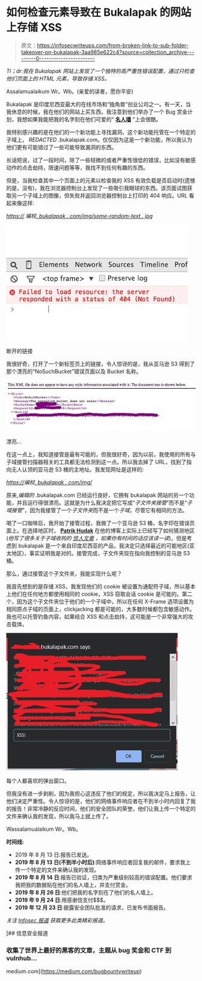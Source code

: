 # 如何检查元素导致在 Bukalapak 的网站上存储 XSS

> 原文：<https://infosecwriteups.com/from-broken-link-to-sub-folder-takeover-on-bukalapak-3aa985e622c4?source=collection_archive---------0----------------------->

*Tl；dr:我在 Bukalapak 网站上发现了一个独特的高严重性错误配置，通过只检查他们页面上的 HTML 元素，导致存储 XSS。*

Assalamualaikum Wr。Wb。(亲爱的读者，愿你平安)

Bukalapak 是印度尼西亚最大的在线市场和“独角兽”创业公司之一。有一天，当我休息的时候，我在他们的网站上买东西，我注意到他们举办了一个 Bug 赏金计划，我想如果我能把我的名字刻在他们可爱的“ [**名人墙**](https://bukalapak.github.io/bukabounty/) ”上会很酷。

我特别感兴趣的是在他们的一个新功能上寻找漏洞，这个新功能托管在一个特定的子域上， *REDACTED* .bukalapak.com。仅仅因为这是一个新功能，所以我认为他们更有可能错过了一些可能导致漏洞的东西。

长话短说，过了一段时间，除了一些轻微的或者严重性很低的错误，比如没有敏感动作的点击劫持，限速问题等等，我找不到任何有趣的东西。

但是，当我检查其中一个页面上的元素以检查我的 XSS 有效负载是否启动时(遗憾的是，没有)，我在浏览器控制台上发现了一些吸引我眼球的东西。该页面试图获取另一个子域上的图像，但失败并返回浏览器控制台上打印的 404 响应。URL 看起来像这样:

[*https://*](https://REDACTED.bukalapak.com/img/some-random-text.jpg) *编校*[*. bukalapak . com/img/some-random-text . jpg*](https://REDACTED.bukalapak.com/img/some-random-text.jpg)

![](img/e6323f0ef80fb69b93c027e5f89916cc.png)

断开的链接

我很好奇，打开了一个新标签页上的链接，令人惊讶的是，我从亚马逊 S3 得到了那个漂亮的“NoSuchBucket”错误页面以及 Bucket 名称。

![](img/e99982172ff556ac7aeac335aec8f457.png)

漂亮…

在这一点上，我知道接管是最有可能的，但我很好奇，因为以前，我使用的所有与子域接管扫描器相关的工具都无法检测到这一点。所以我去掉了 URL，找到了指向无人认领的亚马逊 S3 桶的主地址。我发现网址是这样的:

[*https://*](https://REDACTED.bukalapak.com/img/)*编校*[*. bukalapak . com/img/*](https://REDACTED.bukalapak.com/img/)

原来,*编辑的* .bukalapak.com 已经运行良好，它拥有 bukalapak 网站的另一个功能，并且运行得很漂亮。这就是为什么我决定把它写成“*子文件夹接管*”而不是“*子域接管*”，因为我接管了一个*子文件夹*而不是一个*子域*，尽管它有相同的方法。

喝了一口咖啡后，我开始了接管过程，我做了一个亚马逊 S3 桶，名字印在错误页面上。在选择地区时， [**Patrik Hudak**](https://0xpatrik.com/) 在他的博客上实际上已经写了如何猜测地区(*他写了很多关于子域收购的* [*惊人文章*](https://0xpatrik.com/) *，如果你有时间的话应该读一读*)，但是考虑到 bukalapak 是一个来自印度尼西亚的产品，我决定只选择最近的可能地区(亚太地区)，事实证明我是对的。接管完成，子文件夹现在指向我控制的亚马逊 S3 桶。

那么，通过接管这个子文件夹，我能实现什么呢？

我首先想到的是存储 XSS，我发现他们的 cookie 被设置为通配符子域，所以基本上他们在任何地方都使用相同的 cookie，XSS 窃取会话 cookie 是可能的。第二个，因为这个子文件夹位于他们的一个子域中，所以在任何 X-Frame 选项设置为相同原点子域的页面上，clickjacking 都是可能的，大多数时候都包含敏感动作。我也可以托管钓鱼内容，如果结合 XSS 和点击劫持，这可能是一个非常强大的攻击载体。

![](img/5ecf8a0d57da07e6c3f8427fd80fdfd7.png)

每个人都喜欢的弹出窗口。

但我没有进一步剥削，因为我担心这违反了他们的规定，所以我决定马上报告，让他们决定严重性。令人惊讶的是，他们的网络事件响应者在不到半小时内回复了我的报告！非常冷静的反应时间，他们的安全团队的荣誉。他们让我上传一个特定的文件来确认我的发现，所以我马上就上传了。

Wassalamualaikum Wr。Wb。

**时间线:**

*   2019 年 8 月 13 日:报告已发送。
*   **2019 年 8 月 13 日(不到半小时后)**:网络事件响应者回复我的邮件，要求我上传一个特定的文件来确认我的发现。
*   **2019 年 8 月 14 日**:报告已验证，归类为严重级别较高的错误配置。他们要求我把我的数据贴在他们的名人墙上，并支付赏金。
*   **2019 年 8 月 26 日**:他们把我的名字刻在了他们的名人墙上。
*   **2019 年 9 月 24 日**:用感谢信支付$$$。
*   **2019 年 12 月 23 日**:披露安全团队批准的请求，已发布书面报告。

*关注* [*Infosec 报道*](https://medium.com/bugbountywriteup) *获取更多此类精彩报道。*

[](https://medium.com/bugbountywriteup) [## 信息安全报道

### 收集了世界上最好的黑客的文章，主题从 bug 奖金和 CTF 到 vulnhub…

medium.com](https://medium.com/bugbountywriteup)
